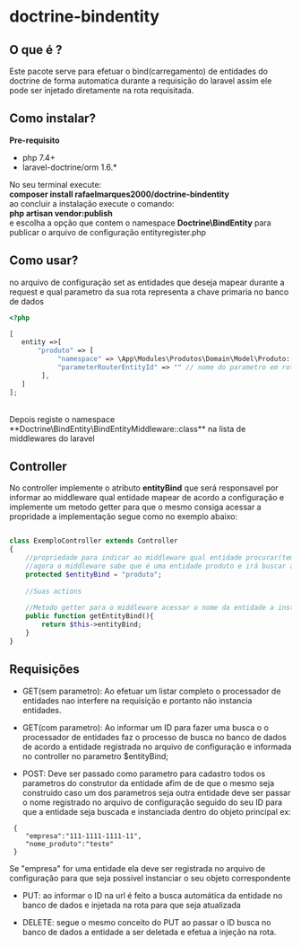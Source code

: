 # doctrine-bindentity

## O que é ? 

Este pacote serve para efetuar o bind(carregamento) de entidades do doctrine de forma automatica durante a requisição do laravel assim ele pode ser injetado diretamente
na rota requisitada.

## Como instalar?

**Pre-requisito**
- php 7.4+
- laravel-doctrine/orm 1.6.*<br>

No seu terminal execute: <br>
**composer install rafaelmarques2000/doctrine-bindentity** <br>
ao concluir a instalação execute o comando:<br>
**php artisan vendor:publish**<br>
e escolha a opção que contem o namespace **Doctrine\BindEntity** para publicar o arquivo de configuração entityregister.php

## Como usar?

no arquivo de configuração set as entidades que deseja mapear durante a request e qual parametro da sua rota representa a chave primaria no banco de dados
```php
<?php

[
   entity =>[
       "produto" => [
            "namespace" => \App\Modules\Produtos\Domain\Model\Produto::class,
            "parameterRouterEntityId" => "" // nome do parametro em rota em que é passado o id(EX: id_produto)
        ],
   ]
];

```
<br>
Depois registe o namespace **Doctrine\BindEntity\BindEntityMiddleware::class** na lista de middlewares do laravel

## Controller

No controller implemente o atributo **entityBind** que será responsavel por informar ao middleware qual entidade mapear de acordo a configuração 
e implemente um metodo getter para que o mesmo consiga acessar a propridade a implementação segue como no exemplo abaixo: <br>

```php

class ExemploController extends Controller
{
    //propriedade para indicar ao middleware qual entidade procurar(tem que esta configurado no arquivo bindentityconfig)
    //agora o middleware sabe que é uma entidade produto e irá buscar as configurações pelo valor definido abaixo
    protected $entityBind = "produto";
    
    //Suas actions 
    
    //Metodo getter para o middleware acessar o nome da entidade a instanciar
    public function getEntityBind(){
        return $this->entityBind;
    }
}
```
## Requisições

- GET(sem parametro):
  Ao efetuar um listar completo o processador de entidades nao interfere na requisição e portanto não instancia entidades.
  
- GET(com parametro):
  Ao informar um ID para fazer uma busca o o processador de entidades faz o processo de busca no banco de dados de acordo a entidade registrada no arquivo de configuração e informada no controller no parametro $entityBind;

- POST: 
Deve ser passado como parametro para cadastro todos os parametros do construtor da entidade afim de de que o mesmo seja construido caso um dos parametros seja outra entidade deve ser passar o nome registrado no arquivo de configuração seguido do seu ID para que a entidade seja buscada e instanciada dentro do objeto principal ex:

```
 {
    "empresa":"111-1111-1111-11",
    "nome_produto":"teste"
 }
```
Se "empresa" for uma entidade ela deve ser registrada no arquivo de configuração para que seja possivel instanciar o seu objeto correspondente

- PUT: ao informar o ID na url é feito a busca automática da entidade no banco de dados e injetada na rota para que seja atualizada

- DELETE: segue o mesmo conceito do PUT ao passar o ID busca no banco de dados a entidade a ser deletada e efetua a injeção na rota.

 

